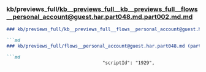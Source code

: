 ### kb/previews_full/kb__previews_full__kb__previews_full__flows__personal_account@guest.har.part048.md.part002.md.md

```md
### kb/previews_full/kb__previews_full__flows__personal_account@guest.har.part048.md.part002.md

```md
### kb/previews_full/flows__personal_account@guest.har.part048.md (part 002)

```md
                                   "scriptId": "1929",
 
```

```

```

```

